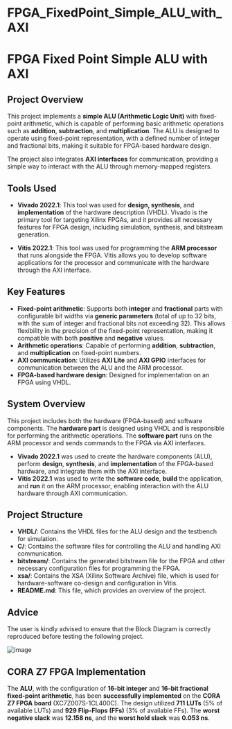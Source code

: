 # FPGA_FixedPoint_Simple_ALU_with_AXI

# FPGA Fixed Point Simple ALU with AXI

## Project Overview

This project implements a **simple ALU (Arithmetic Logic Unit)** with fixed-point arithmetic, which is capable of performing basic arithmetic operations such as **addition**, **subtraction**, and **multiplication**. The ALU is designed to operate using fixed-point representation, with a defined number of integer and fractional bits, making it suitable for FPGA-based hardware design.

The project also integrates **AXI interfaces** for communication, providing a simple way to interact with the ALU through memory-mapped registers.

## Tools Used

- **Vivado 2022.1**: This tool was used for **design, synthesis**, and **implementation** of the hardware description (VHDL). Vivado is the primary tool for targeting Xilinx FPGAs, and it provides all necessary features for FPGA design, including simulation, synthesis, and bitstream generation.

- **Vitis 2022.1**: This tool was used for programming the **ARM processor** that runs alongside the FPGA. Vitis allows you to develop software applications for the processor and communicate with the hardware through the AXI interface.

## Key Features

- **Fixed-point arithmetic**: Supports both **integer** and **fractional** parts with configurable bit widths via **generic parameters** (total of up to 32 bits, with the sum of integer and fractional bits not exceeding 32). This allows flexibility in the precision of the fixed-point representation, making it compatible with both **positive** and **negative** values.
- **Arithmetic operations**: Capable of performing **addition**, **subtraction**, and **multiplication** on fixed-point numbers.
- **AXI communication**: Utilizes **AXI Lite** and **AXI GPIO** interfaces for communication between the ALU and the ARM processor.
- **FPGA-based hardware design**: Designed for implementation on an FPGA using VHDL.

## System Overview

This project includes both the hardware (FPGA-based) and software components. The **hardware part** is designed using VHDL and is responsible for performing the arithmetic operations. The **software part** runs on the ARM processor and sends commands to the FPGA via AXI interfaces.

- **Vivado 2022.1** was used to create the hardware components (ALU), perform **design**, **synthesis**, and **implementation** of the FPGA-based hardware, and integrate them with the AXI interface.
- **Vitis 2022.1** was used to write the **software code**, **build** the application, and **run** it on the ARM processor, enabling interaction with the ALU hardware through AXI communication.

## Project Structure

- **VHDL/**: Contains the VHDL files for the ALU design and the testbench for simulation.
- **C/**: Contains the software files for controlling the ALU and handling AXI communication.
- **bitstream/**: Contains the generated bitstream file for the FPGA and other necessary configuration files for programming the FPGA.
- **xsa/**: Contains the XSA (Xilinx Software Archive) file, which is used for hardware-software co-design and configuration in Vitis.
- **README.md**: This file, which provides an overview of the project.


## Advice


The user is kindly advised to ensure that the Block Diagram is correctly reproduced before testing the following project. 



![image](https://github.com/user-attachments/assets/e0595afb-ee4f-4a70-8a23-44b1c60ebf71)  

## CORA Z7 FPGA Implementation

The **ALU**, with the configuration of **16-bit integer** and **16-bit fractional fixed-point arithmetic**, has been **successfully implemented** on the **CORA Z7 FPGA board** (XC7Z007S-1CL400C). The design utilized **711 LUTs** (5% of available LUTs) and **929 Flip-Flops (FFs)** (3% of available FFs). The **worst negative slack** was **12.158 ns**, and the **worst hold slack** was **0.053 ns**.



